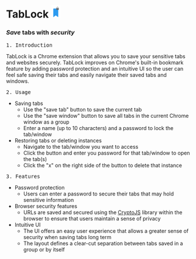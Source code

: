 # TabLock <img src="favicon.svg" alt="logo" width="25"/>
### ***Save*** tabs with ***security***
<pre>
1. Introduction
</pre>

TabLock is a Chrome extension that allows you to save your sensitive tabs and websites securely. TabLock improves on Chrome's built-in bookmark feature by adding password protection and an intuitive UI so the user can feel safe saving their tabs and easily navigate their saved tabs and windows.

<pre>
2. Usage
</pre>
- Saving tabs
    - Use the "save tab" button to save the current tab 
    - Use the "save window" button to save all tabs in the current Chrome window as a group
    - Enter a name (up to 10 characters) and a password to lock the tab/window
- Restoring tabs or deleting instances
    - Navigate to the tab/window you want to access
    - Click the button and enter you password for that tab/window to open the tab(s)
    - Click the "x" on the right side of the button to delete that instance 

<pre>
3. Features
</pre>
- Password protection
    - Users can enter a password to secure their tabs that may hold sensitive information
- Browser security features
    - URLs are saved and secured using the [CryptoJS][1] library within the browser to ensure that users maintain a sense of privacy
- Intuitive UI
    - The UI offers an easy user experience that allows a greater sense of security when saving tabs long term
    - The layout defines a clear-cut separation between tabs saved in a group or by itself

[1]: https://www.npmjs.com/package/crypto-js
